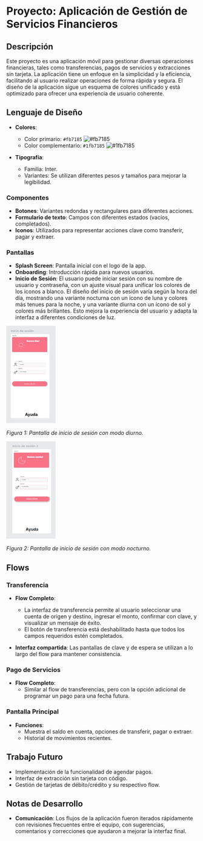 # Proyecto: Aplicación de Gestión de Servicios Financieros

## Descripción
Este proyecto es una aplicación móvil para gestionar diversas operaciones financieras, tales como transferencias, pagos de servicios y extracciones sin tarjeta. La aplicación tiene un enfoque en la simplicidad y la eficiencia, facilitando al usuario realizar operaciones de forma rápida y segura. El diseño de la aplicación sigue un esquema de colores unificado y está optimizado para ofrecer una experiencia de usuario coherente.

## Lenguaje de Diseño

- **Colores**:
  - Color primario: `#fb7185` ![#fb7185](https://via.placeholder.com/15/fb7185/000000?text=+) 
  - Color complementario: `#1fb7185` ![#1fb7185](https://via.placeholder.com/15/1fb7185/000000?text=+)

- **Tipografía**: 
  - Familia: Inter.
  - Variantes: Se utilizan diferentes pesos y tamaños para mejorar la legibilidad.

### Componentes
- **Botones**: Variantes redondas y rectangulares para diferentes acciones.
- **Formulario de texto**: Campos con diferentes estados (vacíos, completados).
- **Iconos**: Utilizados para representar acciones clave como transferir, pagar y extraer.

### Pantallas
- **Splash Screen**: Pantalla inicial con el logo de la app.
- **Onboarding**: Introducción rápida para nuevos usuarios.
- **Inicio de Sesión**: El usuario puede iniciar sesión con su nombre de usuario y contraseña, con un ajuste visual para unificar los colores de los iconos a blanco. El diseño del inicio de sesión varía según la hora del día, mostrando una variante nocturna con un ícono de luna y colores más tenues para la noche, y una variante diurna con un ícono de sol y colores más brillantes. Esto mejora la experiencia del usuario y adapta la interfaz a diferentes condiciones de luz.

![Pantalla de inicio de sesión (diurna)](./img/inicio-sesion-dia.jpg)

*Figura 1: Pantalla de inicio de sesión con modo diurno.*

![Pantalla de inicio de sesión (nocturno)](./img/inicio-sesion-noche.jpg)

*Figura 2: Pantalla de inicio de sesión con modo nocturno.*
  
## Flows

### Transferencia
- **Flow Completo**:
  - La interfaz de transferencia permite al usuario seleccionar una cuenta de origen y destino, ingresar el monto, confirmar con clave, y visualizar un mensaje de éxito.
  - El botón de transferencia está deshabilitado hasta que todos los campos requeridos estén completados.

- **Interfaz compartida**: Las pantallas de clave y de espera se utilizan a lo largo del flow para mantener consistencia.

### Pago de Servicios
- **Flow Completo**:
  - Similar al flow de transferencias, pero con la opción adicional de programar un pago para una fecha futura.

### Pantalla Principal
- **Funciones**:
  - Muestra el saldo en cuenta, opciones de transferir, pagar o extraer.
  - Historial de movimientos recientes.

## Trabajo Futuro
- Implementación de la funcionalidad de agendar pagos.
- Interfaz de extracción sin tarjeta con código.
- Gestión de tarjetas de débito/crédito y su respectivo flow.

## Notas de Desarrollo
- **Comunicación**: Los flujos de la aplicación fueron iterados rápidamente con revisiones frecuentes entre el equipo, con sugerencias, comentarios y correcciones que ayudaron a mejorar la interfaz final.
